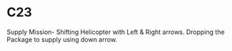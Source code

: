 # C23
Supply Mission- Shifting Helicopter with Left &amp; Right arrows. Dropping the Package to supply using down arrow.

